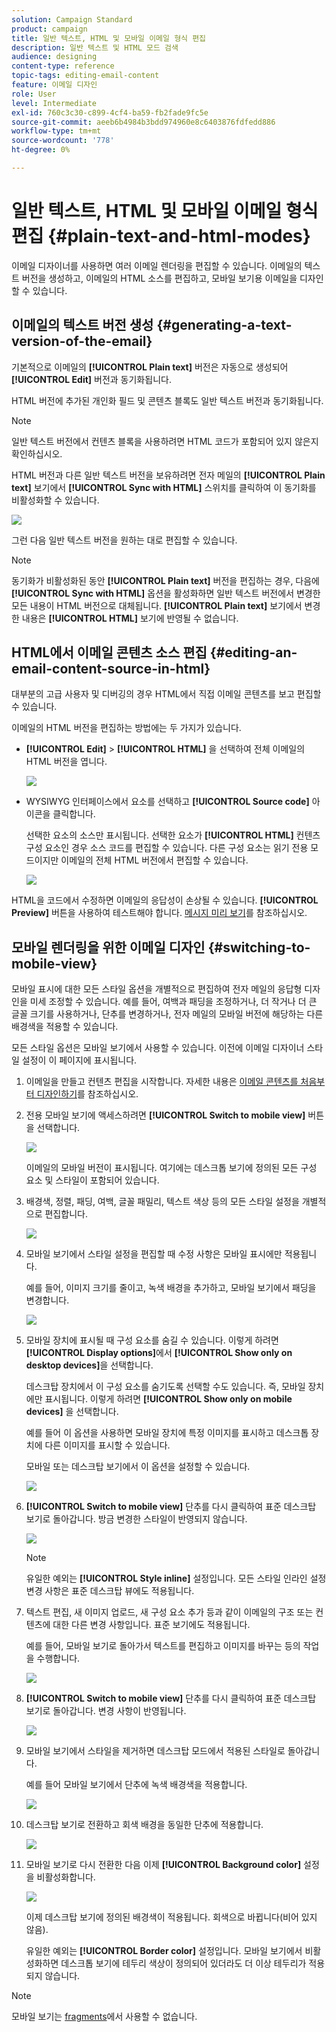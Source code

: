 ```yaml
---
solution: Campaign Standard
product: campaign
title: 일반 텍스트, HTML 및 모바일 이메일 형식 편집
description: 일반 텍스트 및 HTML 모드 검색
audience: designing
content-type: reference
topic-tags: editing-email-content
feature: 이메일 디자인
role: User
level: Intermediate
exl-id: 760c3c30-c899-4cf4-ba59-fb2fade9fc5e
source-git-commit: aeeb6b4984b3bdd974960e8c6403876fdfedd886
workflow-type: tm+mt
source-wordcount: '778'
ht-degree: 0%

---
```


# 일반 텍스트, HTML 및 모바일 이메일 형식 편집 {#plain-text-and-html-modes}

이메일 디자이너를 사용하면 여러 이메일 렌더링을 편집할 수 있습니다. 이메일의 텍스트 버전을 생성하고, 이메일의 HTML 소스를 편집하고, 모바일 보기용 이메일을 디자인할 수 있습니다.

## 이메일의 텍스트 버전 생성 {#generating-a-text-version-of-the-email}

기본적으로 이메일의 **[!UICONTROL Plain text]** 버전은 자동으로 생성되어 **[!UICONTROL Edit]** 버전과 동기화됩니다.

HTML 버전에 추가된 개인화 필드 및 콘텐츠 블록도 일반 텍스트 버전과 동기화됩니다.

>[!NOTE]
>
>일반 텍스트 버전에서 컨텐츠 블록을 사용하려면 HTML 코드가 포함되어 있지 않은지 확인하십시오.

HTML 버전과 다른 일반 텍스트 버전을 보유하려면 전자 메일의 **[!UICONTROL Plain text]** 보기에서 **[!UICONTROL Sync with HTML]** 스위치를 클릭하여 이 동기화를 비활성화할 수 있습니다.

![](assets/email_designer_textversion.png)

그런 다음 일반 텍스트 버전을 원하는 대로 편집할 수 있습니다.

>[!NOTE]
>
>동기화가 비활성화된 동안 **[!UICONTROL Plain text]** 버전을 편집하는 경우, 다음에 **[!UICONTROL Sync with HTML]** 옵션을 활성화하면 일반 텍스트 버전에서 변경한 모든 내용이 HTML 버전으로 대체됩니다. **[!UICONTROL Plain text]** 보기에서 변경한 내용은 **[!UICONTROL HTML]** 보기에 반영될 수 없습니다.

## HTML에서 이메일 콘텐츠 소스 편집 {#editing-an-email-content-source-in-html}

대부분의 고급 사용자 및 디버깅의 경우 HTML에서 직접 이메일 콘텐츠를 보고 편집할 수 있습니다.

이메일의 HTML 버전을 편집하는 방법에는 두 가지가 있습니다.

* **[!UICONTROL Edit]** > **[!UICONTROL HTML]** 을 선택하여 전체 이메일의 HTML 버전을 엽니다.

   ![](assets/email_designer_html1.png)

* WYSIWYG 인터페이스에서 요소를 선택하고 **[!UICONTROL Source code]** 아이콘을 클릭합니다.

   선택한 요소의 소스만 표시됩니다. 선택한 요소가 **[!UICONTROL HTML]** 컨텐츠 구성 요소인 경우 소스 코드를 편집할 수 있습니다. 다른 구성 요소는 읽기 전용 모드이지만 이메일의 전체 HTML 버전에서 편집할 수 있습니다.

   ![](assets/email_designer_html2.png)

HTML을 코드에서 수정하면 이메일의 응답성이 손상될 수 있습니다. **[!UICONTROL Preview]** 버튼을 사용하여 테스트해야 합니다. [메시지 미리 보기](../../sending/using/previewing-messages.md)를 참조하십시오.

## 모바일 렌더링을 위한 이메일 디자인 {#switching-to-mobile-view}

모바일 표시에 대한 모든 스타일 옵션을 개별적으로 편집하여 전자 메일의 응답형 디자인을 미세 조정할 수 있습니다. 예를 들어, 여백과 패딩을 조정하거나, 더 작거나 더 큰 글꼴 크기를 사용하거나, 단추를 변경하거나, 전자 메일의 모바일 버전에 해당하는 다른 배경색을 적용할 수 있습니다.

모든 스타일 옵션은 모바일 보기에서 사용할 수 있습니다. 이전에 이메일 디자이너 스타일 설정이 이 페이지에 표시됩니다.

1. 이메일을 만들고 컨텐츠 편집을 시작합니다. 자세한 내용은 [이메일 콘텐츠를 처음부터 디자인하기](../../designing/using/designing-from-scratch.md#designing-an-email-content-from-scratch)를 참조하십시오.
1. 전용 모바일 보기에 액세스하려면 **[!UICONTROL Switch to mobile view]** 버튼을 선택합니다.

   ![](assets/email_designer_mobile_view_switch.png)

   이메일의 모바일 버전이 표시됩니다. 여기에는 데스크톱 보기에 정의된 모든 구성 요소 및 스타일이 포함되어 있습니다.

1. 배경색, 정렬, 패딩, 여백, 글꼴 패밀리, 텍스트 색상 등의 모든 스타일 설정을 개별적으로 편집합니다.

   ![](assets/email_designer_mobile_view.png)

1. 모바일 보기에서 스타일 설정을 편집할 때 수정 사항은 모바일 표시에만 적용됩니다.

   예를 들어, 이미지 크기를 줄이고, 녹색 배경을 추가하고, 모바일 보기에서 패딩을 변경합니다.

   ![](assets/email_designer_mobile_view_change.png)

1. 모바일 장치에 표시될 때 구성 요소를 숨길 수 있습니다. 이렇게 하려면 **[!UICONTROL Display options]**&#x200B;에서 **[!UICONTROL Show only on desktop devices]**&#x200B;을 선택합니다.

   데스크탑 장치에서 이 구성 요소를 숨기도록 선택할 수도 있습니다. 즉, 모바일 장치에만 표시됩니다. 이렇게 하려면 **[!UICONTROL Show only on mobile devices]** 을 선택합니다.

   예를 들어 이 옵션을 사용하면 모바일 장치에 특정 이미지를 표시하고 데스크톱 장치에 다른 이미지를 표시할 수 있습니다.

   모바일 또는 데스크탑 보기에서 이 옵션을 설정할 수 있습니다.

   ![](assets/email_designer_mobile_hide.png)

1. **[!UICONTROL Switch to mobile view]** 단추를 다시 클릭하여 표준 데스크탑 보기로 돌아갑니다. 방금 변경한 스타일이 반영되지 않습니다.

   ![](assets/email_designer_mobile_view_desktop_no-change.png)

   >[!NOTE]
   >
   >유일한 예외는 **[!UICONTROL Style inline]** 설정입니다. 모든 스타일 인라인 설정 변경 사항은 표준 데스크탑 뷰에도 적용됩니다.

1. 텍스트 편집, 새 이미지 업로드, 새 구성 요소 추가 등과 같이 이메일의 구조 또는 컨텐츠에 대한 다른 변경 사항입니다. 표준 보기에도 적용됩니다.

   예를 들어, 모바일 보기로 돌아가서 텍스트를 편집하고 이미지를 바꾸는 등의 작업을 수행합니다.

   ![](assets/email_designer_mobile_view_change_content.png)

1. **[!UICONTROL Switch to mobile view]** 단추를 다시 클릭하여 표준 데스크탑 보기로 돌아갑니다. 변경 사항이 반영됩니다.

   ![](assets/email_designer_mobile_view_desktop_content-change.png)

1. 모바일 보기에서 스타일을 제거하면 데스크탑 모드에서 적용된 스타일로 돌아갑니다.

   예를 들어 모바일 보기에서 단추에 녹색 배경색을 적용합니다.

   ![](assets/email_designer_mobile_view_background_mobile.png)

1. 데스크탑 보기로 전환하고 회색 배경을 동일한 단추에 적용합니다.

   ![](assets/email_designer_mobile_view_background_desktop.png)

1. 모바일 보기로 다시 전환한 다음 이제 **[!UICONTROL Background color]** 설정을 비활성화합니다.

   ![](assets/email_designer_mobile_view_background_mobile_disabled.png)

   이제 데스크탑 보기에 정의된 배경색이 적용됩니다. 회색으로 바뀝니다(비어 있지 않음).

   유일한 예외는 **[!UICONTROL Border color]** 설정입니다. 모바일 보기에서 비활성화하면 데스크톱 보기에 테두리 색상이 정의되어 있더라도 더 이상 테두리가 적용되지 않습니다.

>[!NOTE]
>
>모바일 보기는 [fragments](../../designing/using/using-reusable-content.md#about-fragments)에서 사용할 수 없습니다.
